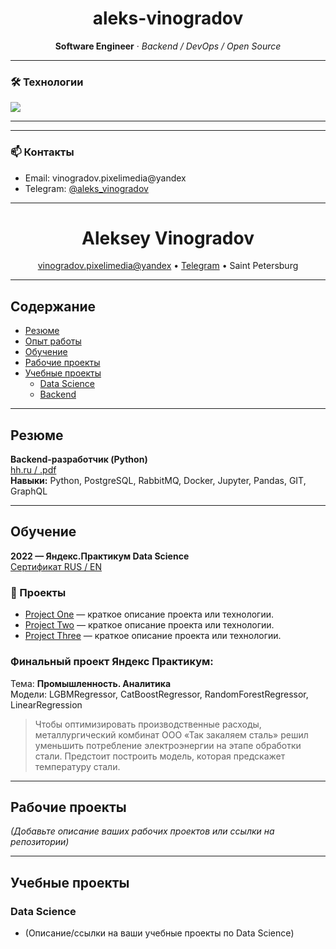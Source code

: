 <h1 align="center">aleks-vinogradov</h1>
<p align="center">
  <b>Software Engineer</b> · <i>Backend / DevOps / Open Source</i>
</p>

---

### 🛠️ Технологии

<img src="https://img.shields.io/badge/-Python-3776AB?style=flat-square&logo=python&logoColor=white"/>

---



---

### 📫 Контакты

- Email: vinogradov.pixelimedia@yandex
- Telegram: [@aleks_vinogradov](https://t.me/aleks_vinogradov)

---

<h1 align="center">Aleksey Vinogradov</h1>
<p align="center">
  <a href="mailto:vinogradov.pixelimedia@yandex">vinogradov.pixelimedia@yandex</a> •
  <a href="https://t.me/aleks_vinogradov">Telegram</a> •
  Saint Petersburg
</p>

---

## Содержание
- [Резюме](#резюме)
- [Опыт работы](#опыт-работы)
- [Обучение](#обучение)
- [Рабочие проекты](#рабочие-проекты)
- [Учебные проекты](#учебные-проекты)
    - [Data Science](#data-science)
    - [Backend](#backend)

---

## Резюме

**Backend-разработчик (Python)**  
[hh.ru / .pdf](#)  
**Навыки:** Python, PostgreSQL, RabbitMQ, Docker, Jupyter, Pandas, GIT, GraphQL

---

## Обучение

**2022 — Яндекс.Практикум Data Science**  
[Сертификат RUS / EN](#)

### 🚀 Проекты

- [Project One](https://github.com/aleks-vinogradov/project-one) — краткое описание проекта или технологии.
- [Project Two](https://github.com/aleks-vinogradov/project-two) — краткое описание проекта или технологии.
- [Project Three](https://github.com/aleks-vinogradov/project-three) — краткое описание проекта или технологии.
  
### Финальный проект Яндекс Практикум:  
Тема: **Промышленность. Аналитика**  
Модели: LGBMRegressor, CatBoostRegressor, RandomForestRegressor, LinearRegression

> Чтобы оптимизировать производственные расходы, металлургический комбинат ООО «Так закаляем сталь» решил уменьшить потребление электроэнергии на этапе обработки стали. Предстоит построить модель, которая предскажет температуру стали.

---

## Рабочие проекты

_(Добавьте описание ваших рабочих проектов или ссылки на репозитории)_

---

## Учебные проекты

### Data Science
- (Описание/ссылки на ваши учебные проекты по Data Science)
